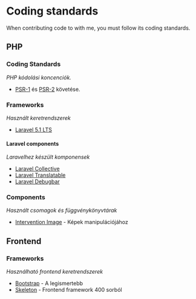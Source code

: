 # Coding standards
When contributing code to with me, you must follow its coding standards.

## PHP
### Coding Standards
*PHP kódolási koncenciók.*

* [PSR-1](http://www.php-fig.org/psr/psr-1/) és [PSR-2](http://www.php-fig.org/psr/psr-2/) követése.

### Frameworks
*Használt keretrendszerek*

* [Laravel 5.1 LTS](https://laravel.com/docs/5.1)

#### Laravel components
*Laravelhez készült komponensek*

* [Laravel Collective](https://laravelcollective.com/)
* [Laravel Translatable](https://github.com/dimsav/laravel-translatable)
* [Laravel Debugbar](https://github.com/barryvdh/laravel-debugbar)

### Components
*Használt csomagok és függvénykönyvtárak*

* [Intervention Image](http://image.intervention.io/) - Képek manipulációjához

## Frontend
### Frameworks
*Használható frontend keretrendszerek*

* [Bootstrap](http://getbootstrap.com/) - A legismertebb
* [Skeleton](http://getskeleton.com/) - Frontend framework 400 sorból
